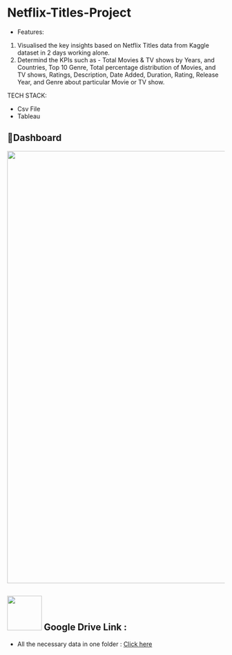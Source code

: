 # Netflix-Titles-Project

* Features:
1. Visualised the key insights based on Netflix Titles data from Kaggle dataset in 2 days working alone.
2. Determind the KPIs such as - Total Movies & TV shows by Years, and Countries, Top 10 Genre, Total percentage distribution of Movies, and TV shows, Ratings, Description, Date Added, Duration, Rating, Release Year, and Genre about particular Movie or TV show.


TECH STACK: 
- Csv File
- Tableau


📃Dashboard
---
<img src="https://github.com/reema08/Netflix-Titles-Project/assets/109653833/8e235afd-4575-46b5-8d57-faada2d6fa25" width="1000" hight="1600" />

<image src="https://github.com/reema08/Tableau-Project/assets/109653833/fe4d5e04-8637-4f22-ae92-08978b64d74f" width="80" hight="80" /> Google Drive Link :
---
* All the necessary data in one folder : [Click here](https://drive.google.com/drive/folders/1KACyOq9tdnT5JsMDPzhsbKVfK9X6xVtq?usp=drive_link)
